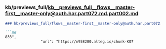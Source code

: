 ### kb/previews_full/kb__previews_full__flows__master-first__master-only@auth.har.part072.md.part002.md

```md
### kb/previews_full/flows__master-first__master-only@auth.har.part072.md (part 002)

```md
833",
                "url": "https://n958200.alteg.io/chunk-KO7
```

```

```
